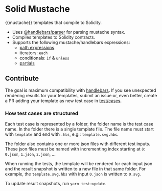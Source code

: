 # Solid Mustache

{{mustache}} templates that compile to Solidity.

- Uses [@handlebars/parser](https://github.com/handlebars-lang/handlebars-parser) for parsing mustache syntax.
- Compiles templates to Solidity contracts.
- Supports the following mustache/handlebars expressions:
  - [path expressions](https://handlebarsjs.com/guide/expressions.html#path-expressions)
  - iterators: `each`
  - conditionals: `if` & `unless`
  - [partials](https://handlebarsjs.com/guide/partials.html#basic-partials)

## Contribute

The goal is maximum compatibility with [handlebars](https://handlebarsjs.com).
If you see unexpected rendering results for your templates, submit an issue or, even better, create a PR adding your template as new test case in [test/cases](./test/cases).

### How test cases are structured

Each test case is represented by a folder, the folder name is the test case name.
In the folder there is a single template file. The file name must start with `template` and end with `.hbs`, e.g.: `template.svg.hbs`.

The folder also contains one or more json files with different test inputs.
These json files must be named with incrementing index starting at `0`: `0.json`, `1.json`, `2.json`, ...

When running the tests, the template will be rendered for each input json and the result snapshot is written to a new file in that same folder.
For example, the `template.svg.hbs` with input `0.json` is written to `0.svg`.

To update result snapshots, run `yarn test:update`.
